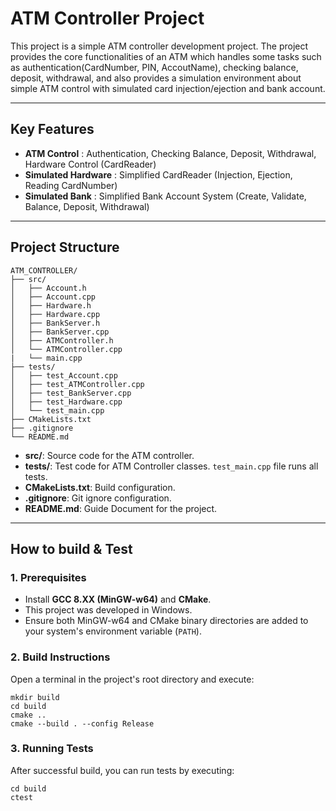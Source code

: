 # ATM Controller Project

This project is a simple ATM controller development project. 
The project provides the core functionalities of an ATM which handles some tasks such as authentication(CardNumber, PIN, AccoutName), checking balance, deposit, withdrawal, and also provides a simulation environment about simple ATM control with simulated card injection/ejection and bank account.

---

## Key Features

- **ATM Control** :  Authentication, Checking Balance, Deposit, Withdrawal, Hardware Control (CardReader)
- **Simulated Hardware** : Simplified CardReader (Injection, Ejection, Reading CardNumber)  
- **Simulated Bank** : Simplified Bank Account System (Create, Validate, Balance, Deposit, Withdrawal)

---

## Project Structure

```plaintext
ATM_CONTROLLER/
├── src/
│   ├── Account.h
│   ├── Account.cpp
│   ├── Hardware.h
│   ├── Hardware.cpp
│   ├── BankServer.h
│   ├── BankServer.cpp
│   ├── ATMController.h
│   └── ATMController.cpp
|   └── main.cpp
├── tests/
│   ├── test_Account.cpp
│   ├── test_ATMController.cpp
│   ├── test_BankServer.cpp
│   ├── test_Hardware.cpp
│   └── test_main.cpp
├── CMakeLists.txt
├── .gitignore
└── README.md
```

- **src/**: Source code for the ATM controller.
- **tests/**: Test code for ATM Controller classes. `test_main.cpp` file runs all tests.
- **CMakeLists.txt**: Build configuration.
- **.gitignore**: Git ignore configuration.
- **README.md**: Guide Document for the project.


---

## How to build & Test

### 1. Prerequisites

- Install **GCC 8.XX (MinGW-w64)** and **CMake**.
- This project was developed in Windows.
- Ensure both MinGW-w64 and CMake binary directories are added to your system's environment variable (`PATH`).

### 2. Build Instructions

Open a terminal in the project's root directory and execute:

```shell
mkdir build
cd build
cmake ..
cmake --build . --config Release
```

### 3. Running Tests

After successful build, you can run tests by executing:

```shell
cd build
ctest
```

